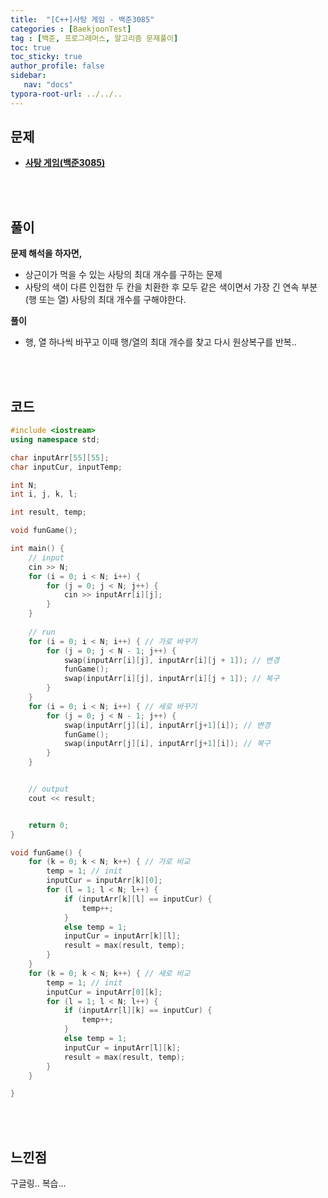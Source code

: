 ```yaml
---
title:  "[C++]사탕 게임 - 백준3085"
categories : [BaekjoonTest]
tag : [백준, 프로그래머스, 알고리즘 문제풀이]
toc: true
toc_sticky: true
author_profile: false
sidebar:
   nav: "docs"
typora-root-url: ../../..
---
```




## 문제

* **[사탕 게임(백준3085)](https://www.acmicpc.net/problem/3085)**

<br><br>

## 풀이

**문제 해석을 하자면,**

* 상근이가 먹을 수 있는 사탕의 최대 개수를 구하는 문제
* 사탕의 색이 다른 인접한 두 칸을 치환한 후 모두 같은 색이면서 가장 긴 연속 부분(행 또는 열) 사탕의 최대 개수를 구해야한다.



**풀이**

- 행, 열 하나씩 바꾸고 이때 행/열의 최대 개수를 찾고 다시 원상복구를 반복..




<br><br>

## 코드

```c++
#include <iostream>
using namespace std;

char inputArr[55][55];
char inputCur, inputTemp;

int N;
int i, j, k, l;

int result, temp;

void funGame();

int main() {
	// input
	cin >> N;
	for (i = 0; i < N; i++) {
		for (j = 0; j < N; j++) {
			cin >> inputArr[i][j];
		}
	}
	
	// run
	for (i = 0; i < N; i++) { // 가로 바꾸기
		for (j = 0; j < N - 1; j++) {
			swap(inputArr[i][j], inputArr[i][j + 1]); // 변경
			funGame();
			swap(inputArr[i][j], inputArr[i][j + 1]); // 복구
		}
	}
	for (i = 0; i < N; i++) { // 세로 바꾸기
		for (j = 0; j < N - 1; j++) {
			swap(inputArr[j][i], inputArr[j+1][i]); // 변경
			funGame();
			swap(inputArr[j][i], inputArr[j+1][i]); // 복구
		}
	}


	// output
	cout << result;


	return 0;
}

void funGame() {
	for (k = 0; k < N; k++) { // 가로 비교
		temp = 1; // init
		inputCur = inputArr[k][0];
		for (l = 1; l < N; l++) {
			if (inputArr[k][l] == inputCur) {
				temp++;
			}
			else temp = 1;
			inputCur = inputArr[k][l];
			result = max(result, temp);
		}
	}
	for (k = 0; k < N; k++) { // 세로 비교
		temp = 1; // init
		inputCur = inputArr[0][k];
		for (l = 1; l < N; l++) {
			if (inputArr[l][k] == inputCur) {
				temp++;
			}
			else temp = 1;
			inputCur = inputArr[l][k];
			result = max(result, temp);
		}
	}

}
```

<br><br>

## 느낀점

구글링.. 복습...
